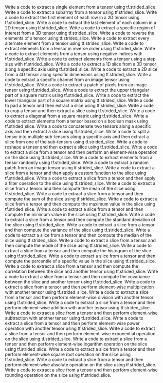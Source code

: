 Write a code to extract a single element from a tensor using tf.strided_slice.
Write a code to extract a subarray from a tensor using tf.strided_slice.
Write a code to extract the first element of each row in a 2D tensor using tf.strided_slice.
Write a code to extract the last element of each column in a 2D tensor using tf.strided_slice.
Write a code to extract a specific region of interest from a 3D tensor using tf.strided_slice.
Write a code to reverse the elements of a tensor using tf.strided_slice.
Write a code to extract every alternate element from a tensor using tf.strided_slice.
Write a code to extract elements from a tensor in reverse order using tf.strided_slice.
Write a code to extract elements from a tensor using negative indices with tf.strided_slice.
Write a code to extract elements from a tensor using a step size with tf.strided_slice.
Write a code to extract a 1D slice from a 3D tensor along a specific axis using tf.strided_slice.
Write a code to extract a 2D slice from a 4D tensor along specific dimensions using tf.strided_slice.
Write a code to extract a specific channel from an image tensor using tf.strided_slice.
Write a code to extract a patch of pixels from an image tensor using tf.strided_slice.
Write a code to extract the upper triangular part of a square matrix using tf.strided_slice.
Write a code to extract the lower triangular part of a square matrix using tf.strided_slice.
Write a code to pad a tensor and then extract a slice using tf.strided_slice.
Write a code to crop a tensor and then extract a slice using tf.strided_slice.
Write a code to extract a diagonal from a square matrix using tf.strided_slice.
Write a code to extract elements from a tensor based on a boolean mask using tf.strided_slice.
Write a code to concatenate two tensors along a specific axis and then extract a slice using tf.strided_slice.
Write a code to split a tensor into multiple sub-tensors along a specific axis and then extract a slice from one of the sub-tensors using tf.strided_slice.
Write a code to reshape a tensor and then extract a slice using tf.strided_slice.
Write a code to extract a slice from a tensor and then perform an element-wise operation on the slice using tf.strided_slice.
Write a code to extract elements from a tensor randomly using tf.strided_slice.
Write a code to extract a random patch from an image tensor using tf.strided_slice.
Write a code to extract a slice from a tensor and then apply a custom function to the slice using tf.strided_slice.
Write a code to extract a slice from a tensor and then apply a filter operation to the slice using tf.strided_slice.
Write a code to extract a slice from a tensor and then compute the mean of the slice using tf.strided_slice.
Write a code to extract a slice from a tensor and then compute the sum of the slice using tf.strided_slice.
Write a code to extract a slice from a tensor and then compute the maximum value in the slice using tf.strided_slice.
Write a code to extract a slice from a tensor and then compute the minimum value in the slice using tf.strided_slice.
Write a code to extract a slice from a tensor and then compute the standard deviation of the slice using tf.strided_slice.
Write a code to extract a slice from a tensor and then compute the variance of the slice using tf.strided_slice.
Write a code to extract a slice from a tensor and then compute the median of the slice using tf.strided_slice.
Write a code to extract a slice from a tensor and then compute the mode of the slice using tf.strided_slice.
Write a code to extract a slice from a tensor and then compute the histogram of the slice using tf.strided_slice.
Write a code to extract a slice from a tensor and then compute the percentile of a specific value in the slice using tf.strided_slice.
Write a code to extract a slice from a tensor and then compute the correlation between the slice and another tensor using tf.strided_slice.
Write a code to extract a slice from a tensor and then compute the covariance between the slice and another tensor using tf.strided_slice.
Write a code to extract a slice from a tensor and then perform element-wise multiplication with another tensor using tf.strided_slice.
Write a code to extract a slice from a tensor and then perform element-wise division with another tensor using tf.strided_slice.
Write a code to extract a slice from a tensor and then perform element-wise addition with another tensor using tf.strided_slice.
Write a code to extract a slice from a tensor and then perform element-wise subtraction with another tensor using tf.strided_slice.
Write a code to extract a slice from a tensor and then perform element-wise power operation with another tensor using tf.strided_slice.
Write a code to extract a slice from a tensor and then perform element-wise exponential operation on the slice using tf.strided_slice.
Write a code to extract a slice from a tensor and then perform element-wise logarithm operation on the slice using tf.strided_slice.
Write a code to extract a slice from a tensor and then perform element-wise square root operation on the slice using tf.strided_slice.
Write a code to extract a slice from a tensor and then perform element-wise absolute operation on the slice using tf.strided_slice.
Write a code to extract a slice from a tensor and then perform element-wise rounding operation on the slice using tf.strided_slice.